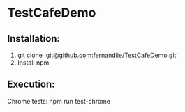 # TestCafeDemo

## Installation:

1. git clone 'git@github.com:fernandiie/TestCafeDemo.git' 
2. Install npm 

## Execution:  
Chrome tests: npm run test-chrome
